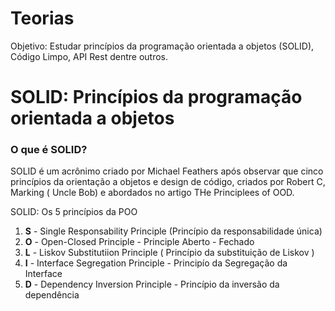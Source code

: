 # Teorias
Objetivo: Estudar princípios da programação orientada a objetos (SOLID), Código Limpo, API Rest dentre outros.

# SOLID: Princípios da programação orientada a objetos 
### O que é SOLID? 
SOLID é um acrônimo criado por Michael Feathers após observar que cinco princípios da orientação a objetos e design de código, criados por Robert C, Marking ( Uncle Bob) e abordados no artigo THe Principlees of OOD. 


SOLID: Os 5 princípios da POO 
1. **S** - Single Responsability Principle (Princípio da responsabilidade única)
2. **O** - Open-Closed Principle - Principle Aberto - Fechado 
3. **L** - Liskov Substitutiion Principle ( Princípio da substituição de Liskov )
4. **I** - Interface Segregation Principle - Principío da Segregação da Interface 
5. **D** - Dependency Inversion Principle - Princípio da inversão da dependência 

